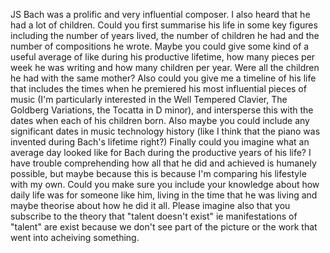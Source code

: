 JS Bach was a prolific and very influential composer. 
I also heard that he had a lot of children.
Could you first summarise his life in some key figures including the number of years lived, the number of children he had and the number of compositions he wrote.
Maybe you could give some kind of a useful average of like during his productive lifetime, how many pieces per week he was writing and how many children per year.
Were all the children he had with the same mother?
Also could you give me a timeline of his life that includes the times when he premiered his most influential pieces of music (I'm particularly interested in the Well Tempered Clavier, The Goldberg Variations, the Tocatta in D minor), and intersperse this with the dates when each of his children born. 
Also maybe you could include any significant dates in music technology history (like I think that the piano was invented during Bach's lifetime right?)
Finally could you imagine what an average day looked like for Bach during the productive years of his life?
I have trouble comprehending how all that he did and achieved is humanely possible, but maybe because this is because I'm comparing his lifestyle with my own. 
Could you make sure you include your knowledge about how daily life was for someone like him, living in the time that he was living and maybe theorise about how he did it all.
Please imagine also that you subscribe to the theory that "talent doesn't exist" ie manifestations of "talent" are exist because we don't see part of the picture or the work that went into acheiving something.